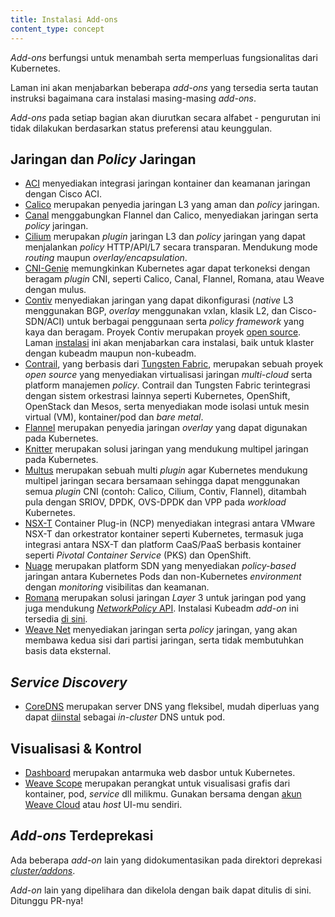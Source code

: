 ```yaml
---
title: Instalasi Add-ons
content_type: concept
---
```


<!-- overview -->


*Add-ons* berfungsi untuk menambah serta memperluas fungsionalitas dari Kubernetes.

Laman ini akan menjabarkan beberapa *add-ons* yang tersedia serta tautan instruksi bagaimana cara instalasi masing-masing *add-ons*.

*Add-ons* pada setiap bagian akan diurutkan secara alfabet - pengurutan ini tidak dilakukan berdasarkan status preferensi atau keunggulan.




<!-- body -->

## Jaringan dan *Policy* Jaringan


* [ACI](https://www.github.com/noironetworks/aci-containers) menyediakan integrasi jaringan kontainer dan keamanan jaringan dengan Cisco ACI.
* [Calico](https://docs.projectcalico.org/latest/getting-started/kubernetes/) merupakan penyedia jaringan L3 yang aman dan *policy* jaringan.
* [Canal](https://projectcalico.docs.tigera.io/getting-started/kubernetes/flannel/flannel) menggabungkan Flannel dan Calico, menyediakan jaringan serta *policy* jaringan.
* [Cilium](https://github.com/cilium/cilium) merupakan *plugin* jaringan L3 dan *policy* jaringan yang dapat menjalankan *policy* HTTP/API/L7 secara transparan. Mendukung mode *routing* maupun *overlay/encapsulation*.
* [CNI-Genie](https://github.com/cni-genie/CNI-Genie) memungkinkan Kubernetes agar dapat terkoneksi dengan beragam *plugin* CNI, seperti Calico, Canal, Flannel, Romana, atau Weave dengan mulus.
* [Contiv](http://contiv.github.io) menyediakan jaringan yang dapat dikonfigurasi (*native* L3 menggunakan BGP, *overlay* menggunakan vxlan, klasik L2, dan Cisco-SDN/ACI) untuk berbagai penggunaan serta *policy framework* yang kaya dan beragam. Proyek Contiv merupakan proyek [open source](http://github.com/contiv). Laman [instalasi](http://github.com/contiv/install) ini akan menjabarkan cara instalasi, baik untuk klaster dengan kubeadm maupun non-kubeadm.
* [Contrail](http://www.juniper.net/us/en/products-services/sdn/contrail/contrail-networking/), yang berbasis dari [Tungsten Fabric](https://tungsten.io), merupakan sebuah proyek *open source* yang menyediakan virtualisasi jaringan *multi-cloud* serta platform manajemen *policy*. Contrail dan Tungsten Fabric terintegrasi dengan sistem orkestrasi lainnya seperti Kubernetes, OpenShift, OpenStack dan Mesos, serta menyediakan mode isolasi untuk mesin virtual (VM), kontainer/pod dan *bare metal*.
* [Flannel](https://github.com/flannel-io/flannel#deploying-flannel-manually) merupakan penyedia jaringan *overlay* yang dapat digunakan pada Kubernetes.
* [Knitter](https://github.com/ZTE/Knitter/) merupakan solusi jaringan yang mendukung multipel jaringan pada Kubernetes.
* [Multus](https://github.com/k8snetworkplumbingwg/multus-cni) merupakan sebuah multi *plugin* agar Kubernetes mendukung multipel jaringan secara bersamaan sehingga dapat menggunakan semua *plugin* CNI (contoh: Calico, Cilium, Contiv, Flannel), ditambah pula dengan SRIOV, DPDK, OVS-DPDK dan VPP pada *workload* Kubernetes.
* [NSX-T](https://docs.vmware.com/en/VMware-NSX-T-Data-Center/index.html) Container Plug-in (NCP) menyediakan integrasi antara VMware NSX-T dan orkestrator kontainer seperti Kubernetes, termasuk juga integrasi antara NSX-T dan platform CaaS/PaaS berbasis kontainer seperti *Pivotal Container Service* (PKS) dan OpenShift.
* [Nuage](https://github.com/nuagenetworks/nuage-kubernetes/blob/v5.1.1-1/docs/kubernetes-1-installation.rst) merupakan platform SDN yang menyediakan *policy-based* jaringan antara Kubernetes Pods dan non-Kubernetes *environment* dengan *monitoring* visibilitas dan keamanan.
* [Romana](http://romana.io) merupakan solusi jaringan  *Layer* 3 untuk jaringan pod yang juga mendukung [*NetworkPolicy* API](/id/docs/concepts/services-networking/network-policies/). Instalasi Kubeadm *add-on* ini tersedia [di sini](https://github.com/romana/romana/tree/master/containerize).
* [Weave Net](https://www.weave.works/docs/net/latest/kube-addon/) menyediakan jaringan serta *policy* jaringan, yang akan membawa kedua sisi dari partisi jaringan, serta tidak membutuhkan basis data eksternal.

## _Service Discovery_

* [CoreDNS](https://coredns.io) merupakan server DNS yang fleksibel, mudah diperluas yang dapat [diinstal](https://github.com/coredns/deployment/tree/master/kubernetes) sebagai *in-cluster* DNS untuk pod.

## Visualisasi &amp; Kontrol

* [Dashboard](https://github.com/kubernetes/dashboard#kubernetes-dashboard) merupakan antarmuka web dasbor untuk Kubernetes.
* [Weave Scope](https://www.weave.works/documentation/scope-latest-installing/#k8s) merupakan perangkat untuk visualisasi grafis dari kontainer, pod, *service* dll milikmu. Gunakan bersama dengan [akun Weave Cloud](https://cloud.weave.works/) atau *host* UI-mu sendiri.

## *Add-ons* Terdeprekasi

Ada beberapa *add-on* lain yang didokumentasikan pada direktori deprekasi [*cluster/addons*](https://git.k8s.io/kubernetes/cluster/addons).

*Add-on* lain yang dipelihara dan dikelola dengan baik dapat ditulis di sini. Ditunggu PR-nya!


